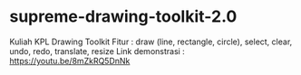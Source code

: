 # supreme-drawing-toolkit-2.0
Kuliah KPL Drawing Toolkit
Fitur : draw (line, rectangle, circle), select, clear, undo, redo, translate, resize
Link demonstrasi : https://youtu.be/8mZkRQ5DnNk
